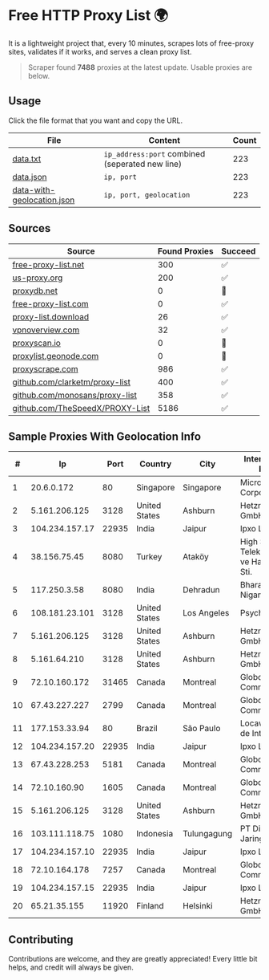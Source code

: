 
# Free HTTP Proxy List 🌍

It is a lightweight project that, every 10 minutes, scrapes lots of free-proxy sites, validates if it works, and serves a clean proxy list.


> Scraper found **7488** proxies at the latest update. Usable proxies are below.

## Usage

Click the file format that you want and copy the URL.


|File|Content|Count|
|----|-------|-----|
|[data.txt](https://raw.githubusercontent.com/themiralay/Proxy-List-World/master/data.txt)|`ip_address:port` combined (seperated new line)|223|
|[data.json](https://raw.githubusercontent.com/themiralay/Proxy-List-World/master/data.json)|`ip, port`|223|
|[data-with-geolocation.json](https://raw.githubusercontent.com/themiralay/Proxy-List-World/master/data-with-geolocation.json)|`ip, port, geolocation`|223|

## Sources

|Source|Found Proxies|Succeed|
|------|-------------|-------|
|[free-proxy-list.net](https://free-proxy-list.net)|300|✅|
|[us-proxy.org](https://www.us-proxy.org)|200|✅|
|[proxydb.net](http://proxydb.net)|0|🚫|
|[free-proxy-list.com](https://free-proxy-list.com/?page=&port=&type%5B%5D=http&type%5B%5D=https&up_time=0&search=Search)|0|✅|
|[proxy-list.download](https://www.proxy-list.download/HTTP)|26|✅|
|[vpnoverview.com](https://vpnoverview.com/privacy/anonymous-browsing/free-proxy-servers)|32|✅|
|[proxyscan.io](https://www.proxyscan.io)|0|🚫|
|[proxylist.geonode.com](https://proxylist.geonode.com/api/proxy-list?limit=300&page=1&sort_by=lastChecked&sort_type=desc&protocols=http,https)|0|🚫|
|[proxyscrape.com](https://api.proxyscrape.com/v2/?request=displayproxies&protocol=http&timeout=10000&country=all&ssl=all&anonymity=all)|986|✅|
|[github.com/clarketm/proxy-list](https://raw.githubusercontent.com/clarketm/proxy-list/master/proxy-list-raw.txt)|400|✅|
|[github.com/monosans/proxy-list](https://raw.githubusercontent.com/monosans/proxy-list/main/proxies/http.txt)|358|✅|
|[github.com/TheSpeedX/PROXY-List](https://raw.githubusercontent.com/TheSpeedX/PROXY-List/master/http.txt)|5186|✅|


## Sample Proxies With Geolocation Info

|#|Ip|Port|Country|City|Internet Service Provider|
|-|--|----|-------|----|-------------------------|
|1|20.6.0.172|80|Singapore|Singapore|Microsoft Corporation|
|2|5.161.206.125|3128|United States|Ashburn|Hetzner Online GmbH|
|3|104.234.157.17|22935|India|Jaipur|Ipxo LLC|
|4|38.156.75.45|8080|Turkey|Ataköy|High Speed Telekomunikasyon ve Hab. Hiz. Ltd. Sti.|
|5|117.250.3.58|8080|India|Dehradun|Bharat Sanchar Nigam Ltd|
|6|108.181.23.101|3128|United States|Los Angeles|Psychz Networks|
|7|5.161.206.125|3128|United States|Ashburn|Hetzner Online GmbH|
|8|5.161.64.210|3128|United States|Ashburn|Hetzner Online GmbH|
|9|72.10.160.172|31465|Canada|Montreal|GloboTech Communications|
|10|67.43.227.227|2799|Canada|Montreal|GloboTech Communications|
|11|177.153.33.94|80|Brazil|São Paulo|Locaweb Serviços de Internet S/A|
|12|104.234.157.20|22935|India|Jaipur|Ipxo LLC|
|13|67.43.228.253|5181|Canada|Montreal|GloboTech Communications|
|14|72.10.160.90|1605|Canada|Montreal|GloboTech Communications|
|15|5.161.206.125|3128|United States|Ashburn|Hetzner Online GmbH|
|16|103.111.118.75|1080|Indonesia|Tulungagung|PT Dimensi Jaringan Bersinar|
|17|104.234.157.10|22935|India|Jaipur|Ipxo LLC|
|18|72.10.164.178|7257|Canada|Montreal|GloboTech Communications|
|19|104.234.157.15|22935|India|Jaipur|Ipxo LLC|
|20|65.21.35.155|11920|Finland|Helsinki|Hetzner Online GmbH|



## Contributing

Contributions are welcome, and they are greatly appreciated! Every
little bit helps, and credit will always be given.


